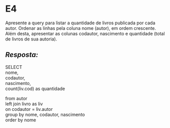# E4
Apresente a query para listar a quantidade de livros publicada por cada autor. Ordenar as linhas pela coluna nome (autor), em ordem crescente. Além desta, apresentar as colunas codautor, nascimento e quantidade (total de livros de sua autoria).

## *Resposta:*
SELECT<br>
	nome,<br>
	codautor,<br>
	nascimento,<br>
	count(liv.cod) as quantidade<br>

from autor<br>
left join livro as liv<br>
	on codautor = liv.autor<br>
group by nome, codautor, nascimento<br>
order by nome<br>